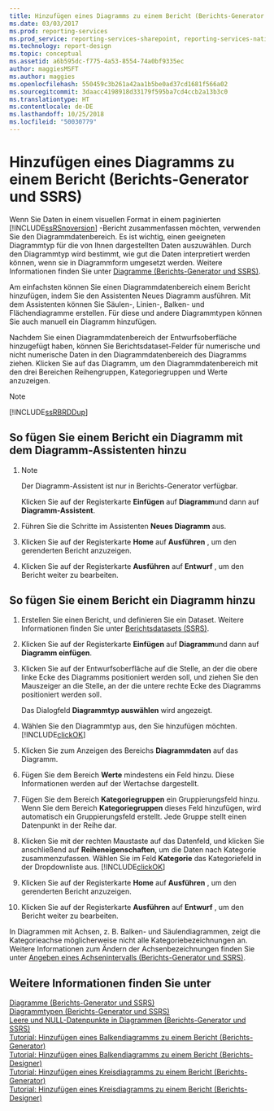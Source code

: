 ```yaml
---
title: Hinzufügen eines Diagramms zu einem Bericht (Berichts-Generator und SSRS) | Microsoft-Dokumentation
ms.date: 03/03/2017
ms.prod: reporting-services
ms.prod_service: reporting-services-sharepoint, reporting-services-native
ms.technology: report-design
ms.topic: conceptual
ms.assetid: a6b595dc-f775-4a53-8554-74a0bf9335ec
author: maggiesMSFT
ms.author: maggies
ms.openlocfilehash: 550459c3b261a42aa1b5be0ad37cd1681f566a02
ms.sourcegitcommit: 3daacc4198918d33179f595ba7cd4ccb2a13b3c0
ms.translationtype: HT
ms.contentlocale: de-DE
ms.lasthandoff: 10/25/2018
ms.locfileid: "50030779"
---
```

# <a name="add-a-chart-to-a-report-report-builder-and-ssrs"></a>Hinzufügen eines Diagramms zu einem Bericht (Berichts-Generator und SSRS)
  Wenn Sie Daten in einem visuellen Format in einem paginierten [!INCLUDE[ssRSnoversion](../../includes/ssrsnoversion-md.md)] -Bericht zusammenfassen möchten, verwenden Sie den Diagrammdatenbereich. Es ist wichtig, einen geeigneten Diagrammtyp für die von Ihnen dargestellten Daten auszuwählen. Durch den Diagrammtyp wird bestimmt, wie gut die Daten interpretiert werden können, wenn sie in Diagrammform umgesetzt werden. Weitere Informationen finden Sie unter [Diagramme &#40;Berichts-Generator und SSRS&#41;](../../reporting-services/report-design/charts-report-builder-and-ssrs.md).  
  
 Am einfachsten können Sie einen Diagrammdatenbereich einem Bericht hinzufügen, indem Sie den Assistenten Neues Diagramm ausführen. Mit dem Assistenten können Sie Säulen-, Linien-, Balken- und Flächendiagramme erstellen. Für diese und andere Diagrammtypen können Sie auch manuell ein Diagramm hinzufügen.  
  
 Nachdem Sie einen Diagrammdatenbereich der Entwurfsoberfläche hinzugefügt haben, können Sie Berichtsdataset-Felder für numerische und nicht numerische Daten in den Diagrammdatenbereich des Diagramms ziehen. Klicken Sie auf das Diagramm, um den Diagrammdatenbereich mit den drei Bereichen Reihengruppen, Kategoriegruppen und Werte anzuzeigen.  
  
> [!NOTE]  
>  [!INCLUDE[ssRBRDDup](../../includes/ssrbrddup-md.md)]  
  
## <a name="to-add-a-chart-to-a-report-by-using-the-chart-wizard"></a>So fügen Sie einem Bericht ein Diagramm mit dem Diagramm-Assistenten hinzu  
  
1.  > [!NOTE]  
    >  Der Diagramm-Assistent ist nur in Berichts-Generator verfügbar.  
  
     Klicken Sie auf der Registerkarte **Einfügen** auf **Diagramm**und dann auf **Diagramm-Assistent**.  
  
2.  Führen Sie die Schritte im Assistenten **Neues Diagramm** aus.  
  
3.  Klicken Sie auf der Registerkarte **Home** auf **Ausführen** , um den gerenderten Bericht anzuzeigen.  
  
4.  Klicken Sie auf der Registerkarte **Ausführen** auf **Entwurf** , um den Bericht weiter zu bearbeiten.  
  
## <a name="to-add-a-chart-to-a-report"></a>So fügen Sie einem Bericht ein Diagramm hinzu  
  
1.  Erstellen Sie einen Bericht, und definieren Sie ein Dataset. Weitere Informationen finden Sie unter [Berichtsdatasets (SSRS)](../../reporting-services/report-data/report-datasets-ssrs.md).  
  
2.  Klicken Sie auf der Registerkarte **Einfügen** auf **Diagramm**und dann auf **Diagramm einfügen**.  
  
3.  Klicken Sie auf der Entwurfsoberfläche auf die Stelle, an der die obere linke Ecke des Diagramms positioniert werden soll, und ziehen Sie den Mauszeiger an die Stelle, an der die untere rechte Ecke des Diagramms positioniert werden soll.  
  
     Das Dialogfeld **Diagrammtyp auswählen** wird angezeigt.  
  
4.  Wählen Sie den Diagrammtyp aus, den Sie hinzufügen möchten. [!INCLUDE[clickOK](../../includes/clickok-md.md)]  
  
5.  Klicken Sie zum Anzeigen des Bereichs **Diagrammdaten** auf das Diagramm.  
  
6.  Fügen Sie dem Bereich **Werte** mindestens ein Feld hinzu. Diese Informationen werden auf der Wertachse dargestellt.  
  
7.  Fügen Sie dem Bereich **Kategoriegruppen** ein Gruppierungsfeld hinzu. Wenn Sie dem Bereich **Kategoriegruppen** dieses Feld hinzufügen, wird automatisch ein Gruppierungsfeld erstellt. Jede Gruppe stellt einen Datenpunkt in der Reihe dar.  
  
8.  Klicken Sie mit der rechten Maustaste auf das Datenfeld, und klicken Sie anschließend auf **Reiheneigenschaften**, um die Daten nach Kategorie zusammenzufassen. Wählen Sie im Feld **Kategorie** das Kategoriefeld in der Dropdownliste aus. [!INCLUDE[clickOK](../../includes/clickok-md.md)]  
  
9. Klicken Sie auf der Registerkarte **Home** auf **Ausführen** , um den gerenderten Bericht anzuzeigen.  
  
10. Klicken Sie auf der Registerkarte **Ausführen** auf **Entwurf** , um den Bericht weiter zu bearbeiten.  
  
 In Diagrammen mit Achsen, z. B. Balken- und Säulendiagrammen, zeigt die Kategorieachse möglicherweise nicht alle Kategoriebezeichnungen an. Weitere Informationen zum Ändern der Achsenbezeichnungen finden Sie unter [Angeben eines Achsenintervalls (Berichts-Generator und SSRS)](../../reporting-services/report-design/specify-an-axis-interval-report-builder-and-ssrs.md).  
  
## <a name="see-also"></a>Weitere Informationen finden Sie unter  
 [Diagramme &#40;Berichts-Generator und SSRS&#41;](../../reporting-services/report-design/charts-report-builder-and-ssrs.md)   
 [Diagrammtypen &#40;Berichts-Generator und SSRS&#41;](../../reporting-services/report-design/chart-types-report-builder-and-ssrs.md)   
 [Leere und NULL-Datenpunkte in Diagrammen (Berichts-Generator und SSRS)](../../reporting-services/report-design/empty-and-null-data-points-in-charts-report-builder-and-ssrs.md)   
 [Tutorial: Hinzufügen eines Balkendiagramms zu einem Bericht (Berichts-Generator)](https://go.microsoft.com/fwlink/?LinkId=198052)   
 [Tutorial: Hinzufügen eines Balkendiagramms zu einem Bericht (Berichts-Designer)](https://go.microsoft.com/fwlink/?LinkId=198042)   
 [Tutorial: Hinzufügen eines Kreisdiagramms zu einem Bericht (Berichts-Generator)](https://go.microsoft.com/fwlink/?LinkId=198051)   
 [Tutorial: Hinzufügen eines Kreisdiagramms zu einem Bericht (Berichts-Designer)](https://go.microsoft.com/fwlink/?LinkId=198041)  
  
  
